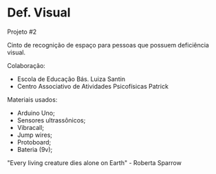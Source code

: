 # Def. Visual
Projeto #2

Cinto de recognição de espaço para pessoas que possuem deficiência visual. 

Colaboração:

- Escola de Educação Bás. Luiza Santin
- Centro Associativo de Atividades Psicofísicas Patrick

Materiais usados:

- Arduino Uno;
- Sensores ultrassônicos;
- Vibracall;
- Jump wires;
- Protoboard;
- Bateria (9v);

"Every living creature dies alone on Earth" - Roberta Sparrow


